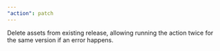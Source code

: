```yaml
---
"action": patch
---
```


Delete assets from existing release, allowing running the action twice for the same version if an error happens.
